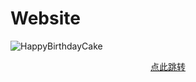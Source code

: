 # Website

![HappyBirthdayCake](https://cdn.jsdelivr.net/gh/ZhiJingHub/ZhiJingHub.github.io@57ee7b2674cdb98f576cf33694b90614e66e8656/HappyBirthdayCake/photo/HappyBirthdayCake.png)
<center>
  
[点此跳转](要跳转的链接网址)
</center>
